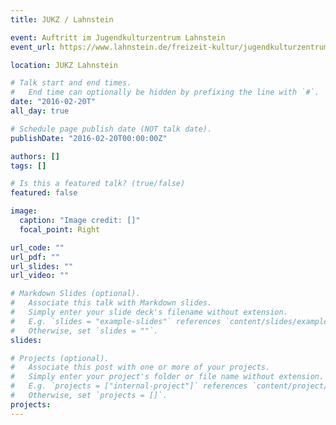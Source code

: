 ```yaml
---
title: JUKZ / Lahnstein

event: Auftritt im Jugendkulturzentrum Lahnstein
event_url: https://www.lahnstein.de/freizeit-kultur/jugendkulturzentrum/

location: JUKZ Lahnstein

# Talk start and end times.
#   End time can optionally be hidden by prefixing the line with `#`.
date: "2016-02-20T"
all_day: true

# Schedule page publish date (NOT talk date).
publishDate: "2016-02-20T00:00:00Z"

authors: []
tags: []

# Is this a featured talk? (true/false)
featured: false

image:
  caption: "Image credit: []"
  focal_point: Right

url_code: ""
url_pdf: ""
url_slides: ""
url_video: ""

# Markdown Slides (optional).
#   Associate this talk with Markdown slides.
#   Simply enter your slide deck's filename without extension.
#   E.g. `slides = "example-slides"` references `content/slides/example-slides.md`.
#   Otherwise, set `slides = ""`.
slides:

# Projects (optional).
#   Associate this post with one or more of your projects.
#   Simply enter your project's folder or file name without extension.
#   E.g. `projects = ["internal-project"]` references `content/project/deep-learning/index.md`.
#   Otherwise, set `projects = []`.
projects:
---
```

